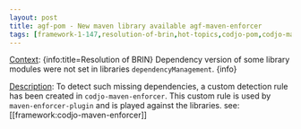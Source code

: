 ```yaml
---
layout: post
title: agf-pom - New maven library available agf-maven-enforcer
tags: [framework-1-147,resolution-of-brin,hot-topics,codjo-pom,codjo-maven-enforcer]
---
```

<u>Context</u>:
{info:title=Resolution of BRIN}
Dependency version of some library modules were not set in libraries ```dependencyManagement```.
{info}

<u>Description</u>:
To detect such missing dependencies, a custom detection rule has been created in ```codjo-maven-enforcer```.
This custom rule is used by ```maven-enforcer-plugin``` and is played against the libraries.
see: [[framework:codjo-maven-enforcer]]